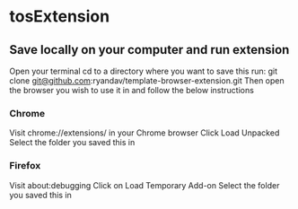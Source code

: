 # tosExtension

## Save locally on your computer and run extension
Open your terminal
  cd to a directory where you want to save this
  run: git clone git@github.com:ryandav/template-browser-extension.git
  Then open the browser you wish to use it in and follow the below instructions
### Chrome
  Visit chrome://extensions/ in your Chrome browser
  Click Load Unpacked
  Select the folder you saved this in
### Firefox
  Visit about:debugging
  Click on Load Temporary Add-on
  Select the folder you saved this in

